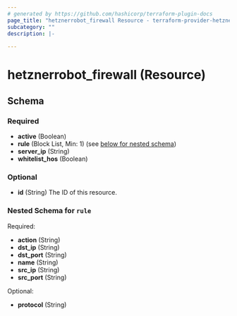 ```yaml
---
# generated by https://github.com/hashicorp/terraform-plugin-docs
page_title: "hetznerrobot_firewall Resource - terraform-provider-hetznerrobot"
subcategory: ""
description: |-
  
---
```


# hetznerrobot_firewall (Resource)





<!-- schema generated by tfplugindocs -->
## Schema

### Required

- **active** (Boolean)
- **rule** (Block List, Min: 1) (see [below for nested schema](#nestedblock--rule))
- **server_ip** (String)
- **whitelist_hos** (Boolean)

### Optional

- **id** (String) The ID of this resource.

<a id="nestedblock--rule"></a>
### Nested Schema for `rule`

Required:

- **action** (String)
- **dst_ip** (String)
- **dst_port** (String)
- **name** (String)
- **src_ip** (String)
- **src_port** (String)

Optional:

- **protocol** (String)


